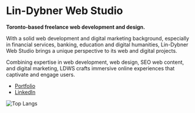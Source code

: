# Lin-Dybner Web Studio

**Toronto-based freelance web development and design.**

With a solid web development and digital marketing background, especially in financial services, banking, education and digital humanities, Lin-Dybner Web Studio brings a unique perspective to its web and digital projects.

Combining expertise in web development, web design, SEO web content, and digital marketing, LDWS crafts immersive online experiences that captivate and engage users.

- [Portfolio](http://lindybner.com)
- [LinkedIn](http://linkedin.com/company/lindybner/)

![Top Langs](https://github-readme-stats.vercel.app/api/top-langs/?username=lindybner&layout=compact)
